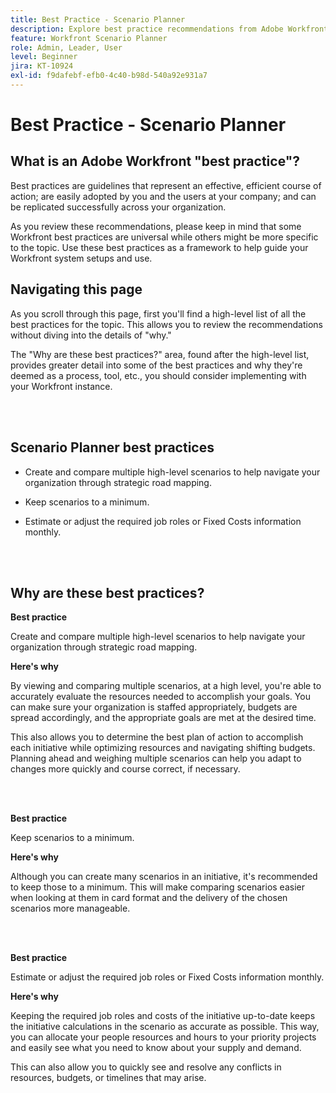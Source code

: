 ```yaml
---
title: Best Practice - Scenario Planner
description: Explore best practice recommendations from Adobe Workfront experts about the Scenario Planner tool.
feature: Workfront Scenario Planner
role: Admin, Leader, User
level: Beginner
jira: KT-10924
exl-id: f9dafebf-efb0-4c40-b98d-540a92e931a7
---
```

# Best Practice - Scenario Planner

## What is an Adobe Workfront "best practice"? 

Best practices are guidelines that represent an effective, efficient course of action; are easily adopted by you and the users at your company; and can be replicated successfully across your organization. 

As you review these recommendations, please keep in mind that some Workfront best practices are universal while others might be more specific to the topic. Use these best practices as a framework to help guide your Workfront system setups and use.

## Navigating this page 

As you scroll through this page, first you'll find a high-level list of all the best practices for the topic. This allows you to review the recommendations without diving into the details of "why." 

The "Why are these best practices?" area, found after the high-level list, provides greater detail into some of the best practices and why they're deemed as a process, tool, etc., you should consider implementing with your Workfront instance. 

</br>
</br>

## Scenario Planner best practices 

* Create and compare multiple high-level scenarios to help navigate your organization through strategic road mapping. 

* Keep scenarios to a minimum. 

* Estimate or adjust the required job roles or Fixed Costs information monthly. 

</br>
</br>

## Why are these best practices? 

**Best practice**

Create and compare multiple high-level scenarios to help navigate your organization through strategic road mapping. 



**Here's why**

By viewing and comparing multiple scenarios, at a high level, you're able to accurately evaluate the resources needed to accomplish your goals. You can make sure your organization is staffed appropriately, budgets are spread accordingly, and the appropriate goals are met at the desired time. 

 

This also allows you to determine the best plan of action to accomplish each initiative while optimizing resources and navigating shifting budgets. Planning ahead and weighing multiple scenarios can help you adapt to changes more quickly and course correct, if necessary. 

</br>
</br>

**Best practice**

Keep scenarios to a minimum. 



**Here's why**
 
Although you can create many scenarios in an initiative, it's recommended to keep those to a minimum. This will make comparing scenarios easier when looking at them in card format and the delivery of the chosen scenarios more manageable. 

</br>
</br>

**Best practice**

Estimate or adjust the required job roles or Fixed Costs information monthly. 

**Here's why**

Keeping the required job roles and costs of the initiative up-to-date keeps the initiative calculations in the scenario as accurate as possible. This way, you can allocate your people resources and hours to your priority projects and easily see what you need to know about your supply and demand.  

 

This can also allow you to quickly see and resolve any conflicts in resources, budgets, or timelines that may arise.
